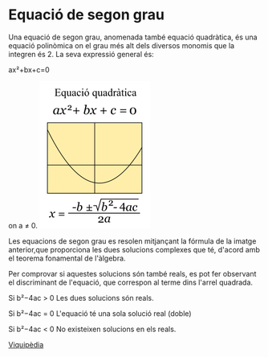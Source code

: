 # Equació de segon grau

Una equació de segon grau, anomenada també equació quadràtica, és una equació polinòmica on el grau més alt dels diversos monomis que la integren és 2. La seva expressió general és:

ax²+bx+c=0

on a ≠ 0.
![fórmula](/images/220px-Equacio_quadratica.svg.png)

Les equacions de segon grau es resolen mitjançant la fórmula de la imatge anterior,que proporciona les dues solucions complexes que té, d'acord amb el teorema fonamental de l'àlgebra.

Per comprovar si aquestes solucions són també reals, es pot fer observant el discriminant de l'equació, que correspon al terme dins l'arrel quadrada.

Si b²−4ac > 0 Les dues solucions són reals.

Si b²−4ac = 0 L'equació té una sola solució real (doble)

Si b²−4ac < 0 No existeixen solucions en els reals.

[Viquipèdia](https://ca.wikipedia.org/wiki/Equaci%C3%B3_de_segon_grau)
